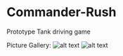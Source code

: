 # Commander-Rush
Prototype Tank driving game

Picture Gallery:
![alt text](http://i.imgur.com/vfRLAWh.png)
![alt text](http://i.imgur.com/ZQ9rvVV.png)
